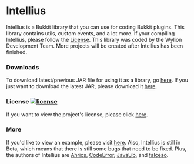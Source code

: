 # Intellius
Intellius is a Bukkit library that you can use for coding Bukkit plugins.
This library contains utils, custom events, and a lot more.
If your compiling Intellius, please follow the [License](LICENSE).
This library was coded by the Wylion Development Team.
More projects will be created after Intellius has been finished.

### Downloads
To download latest/previous JAR file for using it as a library, go [here](https://github.com/Wylion/Intellius/releases).
If you just want to download the latest JAR, please download it [here](https://github.com/Wylion/Intellius/releases/latest).

### License [![license](https://img.shields.io/github/license/mashape/apistatus.svg)](https://opensource.org/licenses/MIT)
If you want to view the project's license, please click [here](LICENSE).

### More
If you'd like to view an example, please visit [here](https://github.com/Ahrics/Example).
Also, Intellius is still in Beta, which means that there is still some bugs that need to be fixed.
Plus, the authors of Intellius are [Ahrics](http://bit.ly/2avooGG), [CodeError](http://bit.ly/2aKMkXv), [JavaLib](http://bit.ly/2aKMkXv), and [falceso](http://bit.ly/2aKMkXv).

